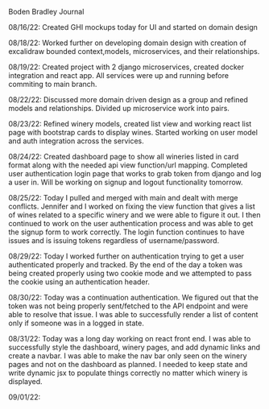 Boden Bradley Journal

08/16/22:
Created GHI mockups today for UI and started on domain design

08/18/22:
Worked further on developing domain design with creation of excalidraw bounded context,models, microservices, and their relationships.  

08/19/22:
Created project with 2 django microservices, created docker integration and react app.  All services were up and running before commiting to main branch. 

08/22/22:
Discussed more domain driven design as a group and refined models and relationships.  Divided up microservice work into pairs. 

08/23/22:
Refined winery models, created list view and working react list page with bootstrap cards to display wines.  Started working on user model and auth integration across the services. 

08/24/22:
Created dashboard page to show all wineries listed in card format along with the needed api view function/url mapping.  Completed user authentication login page that works to grab token from django and log a user in.  Will be working on signup and logout functionality tomorrow.  

08/25/22:
Today I pulled and merged with main and dealt with merge conflicts.  Jennifer and I worked on fixing the view function that gives a list of wines related to a specific winery and we were able to figure it out.  I then continued to work on the user authentication process and was able to get the signup form to work correctly.  The login function continues to have issues and is issuing tokens regardless of username/password.  

08/29/22:
Today I worked further on authentication trying to get a user authenticated properly and tracked.  By the end of the day a token was being created properly using two cookie mode and we attempted to pass the cookie using an authentication header.  

08/30/22:
Today was a continuation authentication.  We figured out that the token was not being properly sent/fetched to the API endpoint and were able to resolve that issue.  I was able to successfully render a list of content only if someone was in a logged in state. 

08/31/22:
Today was a long day working on react front end.  I was able to successfully style the dashboard, winery pages, and add dynamic links and create a navbar.  I was able to make the nav bar only seen on the winery pages and not on the dashboard as planned.  I needed to keep state and write dynamic jsx to populate things correctly no matter which winery is displayed.  

09/01/22:




